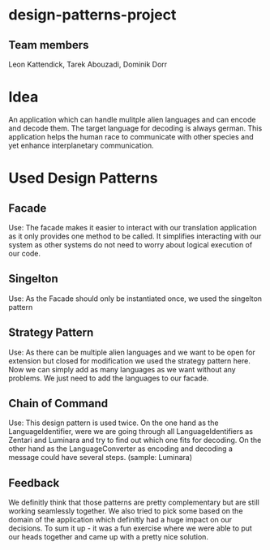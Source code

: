# design-patterns-project

## Team members
Leon Kattendick, Tarek Abouzadi, Dominik Dorr

# Idea
An application which can handle mulitple alien languages and can encode and decode them. The target language for decoding 
is always german. This application helps the human race to communicate with other species and yet enhance interplanetary communication.

# Used Design Patterns

## Facade
Use: The facade makes it easier to interact with our translation application as it only provides one method to be called.
It simplifies interacting with our system as other systems do not need to worry about logical execution of our code.

## Singelton
Use: As the Facade should only be instantiated once, we used the singelton pattern

## Strategy Pattern
Use: As there can be multiple alien languages and we want to be open for extension but closed for modification we used the strategy pattern here.
Now we can simply add as many languages as we want without any problems. We just need to add the languages to our facade.

## Chain of Command
Use: This design pattern is used twice. On the one hand as the LanguageIdentifier, were we are going through all LanguageIdentifiers as
Zentari and Luminara and try to find out which one fits for decoding. On the other hand as the LanguageConverter as encoding and decoding a message
could have several steps. (sample: Luminara)

## Feedback
We definitly think that those patterns are pretty complementary but are still working seamlessly together. We also tried to pick some
based on the domain of the application which definitly had a huge impact on our decisions. To sum it up - it was a fun exercise where
we were able to put our heads together and came up with a pretty nice solution.



